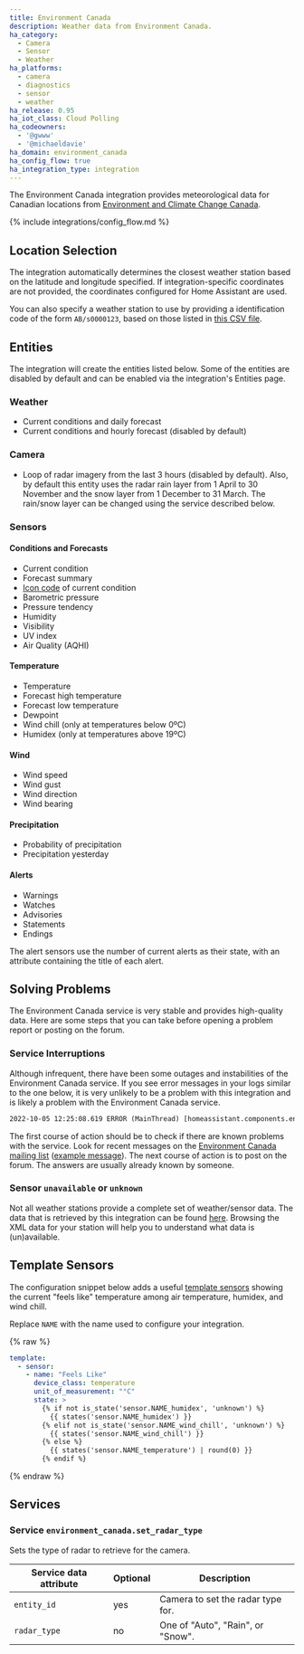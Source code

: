 ```yaml
---
title: Environment Canada
description: Weather data from Environment Canada.
ha_category:
  - Camera
  - Sensor
  - Weather
ha_platforms:
  - camera
  - diagnostics
  - sensor
  - weather
ha_release: 0.95
ha_iot_class: Cloud Polling
ha_codeowners:
  - '@gwww'
  - '@michaeldavie'
ha_domain: environment_canada
ha_config_flow: true
ha_integration_type: integration
---
```


The Environment Canada integration provides meteorological data for Canadian locations from [Environment and Climate Change Canada](https://weather.gc.ca/index_e.html).

{% include integrations/config_flow.md %}

## Location Selection

The integration automatically determines the closest weather station based on the latitude and longitude specified. If integration-specific coordinates are not provided, the coordinates configured for Home Assistant are used.

You can also specify a weather station to use by providing a identification code of the form `AB/s0000123`, based on those listed in [this CSV file](https://dd.weather.gc.ca/citypage_weather/docs/site_list_towns_en.csv).

## Entities

The integration will create the entities listed below. Some of the entities are disabled by default and can be enabled via the integration's Entities page.

### Weather

- Current conditions and daily forecast
- Current conditions and hourly forecast (disabled by default)

### Camera

- Loop of radar imagery from the last 3 hours (disabled by default). Also, by default this entity uses the radar rain layer from 1 April to 30 November and the snow layer from 1 December to 31 March. The rain/snow layer can be changed using the service described below.

### Sensors

#### Conditions and Forecasts

- Current condition
- Forecast summary
- [Icon code](https://dd.weather.gc.ca/citypage_weather/docs/Current_Conditions_Icons-Icones_conditions_actuelles.pdf) of current condition
- Barometric pressure
- Pressure tendency
- Humidity
- Visibility
- UV index
- Air Quality (AQHI)

#### Temperature

- Temperature
- Forecast high temperature
- Forecast low temperature
- Dewpoint
- Wind chill (only at temperatures below 0ºC)
- Humidex (only at temperatures above 19ºC)

#### Wind

- Wind speed
- Wind gust
- Wind direction
- Wind bearing

#### Precipitation

- Probability of precipitation
- Precipitation yesterday

#### Alerts

- Warnings
- Watches
- Advisories
- Statements
- Endings

The alert sensors use the number of current alerts as their state, with an attribute containing the title of each alert.

## Solving Problems

The Environment Canada service is very stable and provides high-quality data. Here are some steps that you can take before opening a problem report or posting on the forum.

### Service Interruptions

Although infrequent, there have been some outages and instabilities of the Environment Canada service. If you see error messages in your logs similar to the one below, it is very unlikely to be a problem with this integration and is likely a problem with the Environment Canada service.

```txt
2022-10-05 12:25:08.619 ERROR (MainThread) [homeassistant.components.environment_canada] Timeout fetching environment_canada weather data
```

The first course of action should be to check if there are known problems with the service. Look for recent messages on the [Environment Canada mailing list](https://lists.ec.gc.ca/pipermail/dd_info/) ([example message](https://lists.ec.gc.ca/pipermail/dd_info/2022-October/000542.html)). The next course of action is to post on the forum. The answers are usually already known by someone.

### Sensor `unavailable` or `unknown`

Not all weather stations provide a complete set of weather/sensor data. The data that is retrieved by this integration can be found [here](https://dd.weather.gc.ca/citypage_weather/xml/). Browsing the XML data for your station will help you to understand what data is (un)available.

## Template Sensors

The configuration snippet below adds a useful [template sensors](/integrations/template/) showing the current "feels like" temperature among air temperature, humidex, and wind chill.

Replace `NAME` with the name used to configure your integration.

{% raw %}

```yaml
template:
  - sensor:
    - name: "Feels Like"
      device_class: temperature
      unit_of_measurement: "°C"
      state: >
        {% if not is_state('sensor.NAME_humidex', 'unknown') %}
          {{ states('sensor.NAME_humidex') }}
        {% elif not is_state('sensor.NAME_wind_chill', 'unknown') %}
          {{ states('sensor.NAME_wind_chill') }}
        {% else %}
          {{ states('sensor.NAME_temperature') | round(0) }}
        {% endif %}
```

{% endraw %}


## Services

### Service `environment_canada.set_radar_type`

Sets the type of radar to retrieve for the camera.

| Service data attribute | Optional | Description |
| ---------------------- | -------- | ----------- |
| `entity_id` | yes | Camera to set the radar type for.
| `radar_type` | no | One of "Auto", "Rain", or "Snow".
